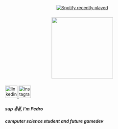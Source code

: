 <div align="center">
  <a href="https://open.spotify.com/user/pedroka009">
    <img src="https://spotify-recently-played-readme.vercel.app/api?user=pedroka009&count=3&unique=true" alt="Spotify recently played"  />
  </a>
</div>

###

<div align="center">
  <img height="200" src="https://i.imgflip.com/8up509.gif"  />
</div>

###

<div align="left">
  <a href="https://linkedin.com/in/pedro-leal-9080122bb" target="_blank">
    <img src="https://img.shields.io/static/v1?message=LinkedIn&logo=linkedin&label=&color=0077B5&logoColor=white&labelColor=&style=for-the-badge" height="40" alt="linkedin logo"  />
  </a>
  <a href="https://instagram.com/5pedro.souza" target="_blank">
    <img src="https://img.shields.io/static/v1?message=Instagram&logo=instagram&label=&color=E4405F&logoColor=white&labelColor=&style=for-the-badge" height="40" alt="instagram logo"  />
  </a>
</div>

###

<h5 align="left">sup ✌✌, I'm Pedro<br><br>computer science student and future gamedev</h5>

###
